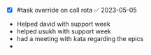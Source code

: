 - [x] #task override on call rota ✅ 2023-05-05

- Helped david with support week
- helped usukh with support week
- had a meeting with kata regarding the epics
- 
